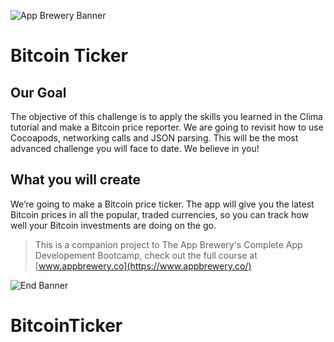 
![App Brewery Banner](Documentation/AppBreweryBanner.png)

#  Bitcoin Ticker

## Our Goal

The objective of this challenge is to apply the skills you learned in the Clima tutorial and make a Bitcoin price reporter. We are going to revisit how to use Cocoapods, networking calls and JSON parsing. This will be the most advanced challenge you will face to date. We believe in you!

## What you will create

We’re going to make a Bitcoin price ticker. The app will give you the latest Bitcoin prices in all the popular, traded currencies, so you can track how well your Bitcoin investments are doing on the go.


>This is a companion project to The App Brewery's Complete App Developement Bootcamp, check out the full course at [www.appbrewery.co](https://www.appbrewery.co/)

![End Banner](Documentation/readme-end-banner.png)
# BitcoinTicker
